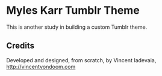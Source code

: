 Myles Karr Tumblr Theme
=========

This is another study in building a custom Tumblr theme.

Credits
-------
Developed and designed, from scratch, by Vincent Iadevaia, http://vincentvondoom.com
